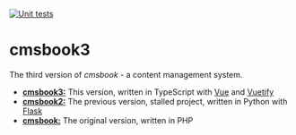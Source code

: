 [![Unit tests](https://github.com/TaiSakuma/cmsbook3/actions/workflows/unit-test.yml/badge.svg)](https://github.com/TaiSakuma/cmsbook3/actions/workflows/unit-test.yml)

# cmsbook3

The third version of _cmsbook_ - a content management system.

- [**cmsbook3:**](https://github.com/TaiSakuma/cmsbook3) This version, written in TypeScript with [Vue](https://vuejs.org/) and [Vuetify](https://vuetifyjs.com/en/)
- [**cmsbook2:**](https://github.com/TaiSakuma/cmsbook2_bind) The previous version, stalled project, written in Python with [Flask](https://flask.palletsprojects.com)
- [**cmsbook:**](https://github.com/TaiSakuma/cmsbook_bind) The original version, written in PHP
